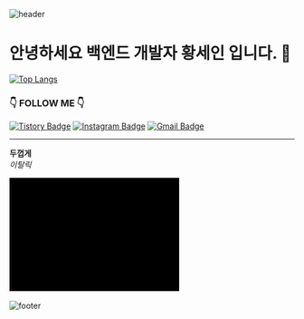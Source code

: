 ![header](https://capsule-render.vercel.app/api?type=waving&color=auto&height=200&section=header&text=Sein's%20Github&fontSize=50)

# 안녕하세요 백엔드 개발자 황세인 입니다. 👋

[![Top Langs](https://github-readme-stats.vercel.app/api/top-langs/?username=5ein&layout=compact)](https://github.com/5ein/github-readme-stats)

### 👇 FOLLOW ME 👇
[![Tistory Badge](https://img.shields.io/badge/-Tistory-black?style=flat-square&logo=Tistory&logoColor=white&link=https://5ein.tistory.com/)](https://5ein.tistory.com/) 
[![Instagram Badge](https://img.shields.io/badge/-Instagram-dd2a7b?style=flat-square&logo=instagram&logoColor=white&link=https://www.instagram.com/5ein_i/)](https://www.instagram.com/5ein_i/)
[![Gmail Badge](https://img.shields.io/badge/Gmail-d14836?style=flat-square&logo=Gmail&logoColor=white&link=mailto:hwangsein0525@gmail.com)](mailto:hwangsein0525@gmail.com)


---
**두껍게** <br>
*이탈릭* <br>


<!-- 사진 올리는 법 폴더에 이미지를 넣어두고 -->
<img src='imges/검정.jpg' width=300 height=200> </img>


![footer](https://capsule-render.vercel.app/api?type=waving&color=auto&height=100&section=footer)
